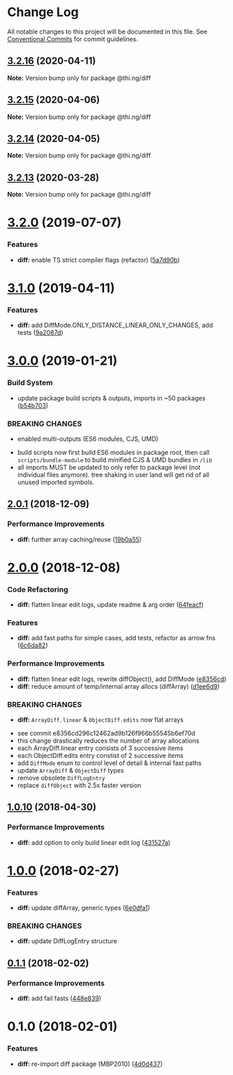 # Change Log

All notable changes to this project will be documented in this file.
See [Conventional Commits](https://conventionalcommits.org) for commit guidelines.

## [3.2.16](https://github.com/thi-ng/umbrella/compare/@thi.ng/diff@3.2.15...@thi.ng/diff@3.2.16) (2020-04-11)

**Note:** Version bump only for package @thi.ng/diff





## [3.2.15](https://github.com/thi-ng/umbrella/compare/@thi.ng/diff@3.2.14...@thi.ng/diff@3.2.15) (2020-04-06)

**Note:** Version bump only for package @thi.ng/diff





## [3.2.14](https://github.com/thi-ng/umbrella/compare/@thi.ng/diff@3.2.13...@thi.ng/diff@3.2.14) (2020-04-05)

**Note:** Version bump only for package @thi.ng/diff





## [3.2.13](https://github.com/thi-ng/umbrella/compare/@thi.ng/diff@3.2.12...@thi.ng/diff@3.2.13) (2020-03-28)

**Note:** Version bump only for package @thi.ng/diff





# [3.2.0](https://github.com/thi-ng/umbrella/compare/@thi.ng/diff@3.1.3...@thi.ng/diff@3.2.0) (2019-07-07)

### Features

* **diff:** enable TS strict compiler flags (refactor) ([5a7d90b](https://github.com/thi-ng/umbrella/commit/5a7d90b))

# [3.1.0](https://github.com/thi-ng/umbrella/compare/@thi.ng/diff@3.0.6...@thi.ng/diff@3.1.0) (2019-04-11)

### Features

* **diff:** add DiffMode.ONLY_DISTANCE_LINEAR_ONLY_CHANGES, add tests ([9a2087d](https://github.com/thi-ng/umbrella/commit/9a2087d))

# [3.0.0](https://github.com/thi-ng/umbrella/compare/@thi.ng/diff@2.0.2...@thi.ng/diff@3.0.0) (2019-01-21)

### Build System

* update package build scripts & outputs, imports in ~50 packages ([b54b703](https://github.com/thi-ng/umbrella/commit/b54b703))

### BREAKING CHANGES

* enabled multi-outputs (ES6 modules, CJS, UMD)

- build scripts now first build ES6 modules in package root, then call
  `scripts/bundle-module` to build minified CJS & UMD bundles in `/lib`
- all imports MUST be updated to only refer to package level
  (not individual files anymore). tree shaking in user land will get rid of
  all unused imported symbols.

## [2.0.1](https://github.com/thi-ng/umbrella/compare/@thi.ng/diff@2.0.0...@thi.ng/diff@2.0.1) (2018-12-09)

### Performance Improvements

* **diff:** further array caching/reuse ([19b0a55](https://github.com/thi-ng/umbrella/commit/19b0a55))

# [2.0.0](https://github.com/thi-ng/umbrella/compare/@thi.ng/diff@1.1.4...@thi.ng/diff@2.0.0) (2018-12-08)

### Code Refactoring

* **diff:** flatten linear edit logs, update readme & arg order ([64feacf](https://github.com/thi-ng/umbrella/commit/64feacf))

### Features

* **diff:** add fast paths for simple cases, add tests, refactor as arrow fns ([6c6da82](https://github.com/thi-ng/umbrella/commit/6c6da82))

### Performance Improvements

* **diff:** flatten linear edit logs, rewrite diffObject(), add DiffMode ([e8356cd](https://github.com/thi-ng/umbrella/commit/e8356cd))
* **diff:** reduce amount of temp/internal array allocs (diffArray) ([d1ee6d9](https://github.com/thi-ng/umbrella/commit/d1ee6d9))

### BREAKING CHANGES

* **diff:** `ArrayDiff.linear` & `ObjectDiff.edits` now flat arrays

- see commit e8356cd296c12462ad9b126f966b55545b6ef70d
- this change drastically reduces the number of array allocations
- each ArrayDiff.linear entry consists of 3 successive items
- each ObjectDiff.edits entry constist of 2 successive items
- add `DiffMode` enum to control level of detail & internal fast paths
- update `ArrayDiff` & `ObjectDiff` types
- remove obsolete `DiffLogEntry`
- replace `diffObject` with 2.5x faster version

<a name="1.0.10"></a>
## [1.0.10](https://github.com/thi-ng/umbrella/compare/@thi.ng/diff@1.0.9...@thi.ng/diff@1.0.10) (2018-04-30)

### Performance Improvements

* **diff:** add option to only build linear edit log ([431527a](https://github.com/thi-ng/umbrella/commit/431527a))

<a name="1.0.0"></a>
# [1.0.0](https://github.com/thi-ng/umbrella/compare/@thi.ng/diff@0.1.3...@thi.ng/diff@1.0.0) (2018-02-27)

### Features

* **diff:** update diffArray, generic types ([6e0dfa1](https://github.com/thi-ng/umbrella/commit/6e0dfa1))

### BREAKING CHANGES

* **diff:** update DiffLogEntry structure

<a name="0.1.1"></a>
## [0.1.1](https://github.com/thi-ng/umbrella/compare/@thi.ng/diff@0.1.0...@thi.ng/diff@0.1.1) (2018-02-02)

### Performance Improvements

* **diff:** add fail fasts ([448e839](https://github.com/thi-ng/umbrella/commit/448e839))

<a name="0.1.0"></a>
# 0.1.0 (2018-02-01)

### Features

* **diff:** re-import diff package (MBP2010) ([4d0d437](https://github.com/thi-ng/umbrella/commit/4d0d437))
